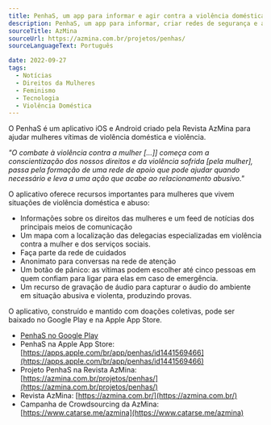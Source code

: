 ```yaml
---
title: PenhaS, um app para informar e agir contra a violência doméstica
description: PenhaS, um app para informar, criar redes de segurança e agir contra a violência doméstica.
sourceTitle: AzMina
sourceUrl: https://azmina.com.br/projetos/penhas/
sourceLanguageText: Português

date: 2022-09-27
tags:
  - Notícias
  - Direitos da Mulheres
  - Feminismo
  - Tecnologia
  - Violência Doméstica
---
```


O PenhaS é um aplicativo iOS e Android criado pela Revista AzMina para ajudar mulheres vítimas de violência doméstica e violência.

_"O combate à violência contra a mulher [...]] começa com a conscientização dos nossos direitos e da violência sofrida [pela mulher], passa pela formação de uma rede de apoio que pode ajudar quando necessário e leva a uma ação que acabe ao relacionamento abusivo."_

O aplicativo oferece recursos importantes para mulheres que vivem situações de violência doméstica e abuso:

* Informações sobre os direitos das mulheres e um feed de notícias dos principais meios de comunicação
* Um mapa com a localização das delegacias especializadas em violência contra a mulher e dos serviços sociais.
* Faça parte da rede de cuidados
* Anonimato para conversas na rede de atenção
* Um botão de pânico: as vítimas podem escolher até cinco pessoas em quem confiam para ligar para elas em caso de emergência.
* Um recurso de gravação de áudio para capturar o áudio do ambiente em situação abusiva e violenta, produzindo provas.

O aplicativo, construído e mantido com doações coletivas, pode ser baixado no Google Play e na Apple App Store.

* [PenhaS no Google Play](https://play.google.com/store/apps/details?id=penhas.com.br)
* PenhaS na Apple App Store: [https://apps.apple.com/br/app/penhas/id1441569466](https://apps.apple.com/br/app/penhas/id1441569466)
* Projeto PenhaS na Revista AzMina: [https://azmina.com.br/projetos/penhas/](https://azmina.com.br/projetos/penhas/)
* Revista AzMina: [https://azmina.com.br/](https://azmina.com.br/)
* Campanha de Crowdsourcing da AzMina: [https://www.catarse.me/azmina](https://www.catarse.me/azmina)
